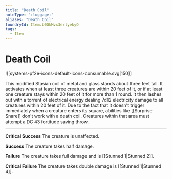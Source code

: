 ```yaml
---
title: "Death Coil"
noteType: ":luggage:"
aliases: "Death Coil"
foundryId: Item.b0GkMvx3erlyekyO
tags:
  - Item
---
```


# Death Coil
![[systems-pf2e-icons-default-icons-consumable.svg|150]]

This modified Stasian coil of metal and glass stands about three feet tall. It activates when at least three creatures are within 20 feet of it, or if at least one creature stays within 20 feet of it for more than 1 round. It then lashes out with a torrent of electrical energy dealing 7d12 electricity damage to all creatures within 20 feet of it. Due to the fact that it doesn't trigger immediately when a creature enters its square, abilities like [[Surprise Snare]] don't work with a death coil. Creatures within that area must attempt a DC 43 fortitude saving throw.

* * *

**Critical Success** The creature is unaffected.

**Success** The creature takes half damage.

**Failure** The creature takes full damage and is [[Stunned 1|Stunned 2]].

**Critical Failure** The creature takes double damage is [[Stunned 1|Stunned 4]].
